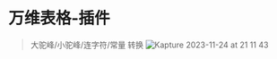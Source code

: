 # 万维表格-插件
> 大驼峰/小驼峰/连字符/常量 转换
![Kapture 2023-11-24 at 21 11 43](https://github.com/printfCYQ/table-plugin-name-trans/assets/44568105/c97ae6c4-d072-493f-acb6-7c7548d76355)
